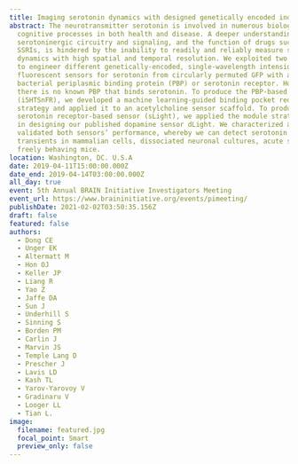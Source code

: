 ```yaml
---
title: Imaging serotonin dynamics with designed genetically encoded indicators
abstract: The neurotransmitter serotonin is involved in numerous biological and
  cognitive processes in both health and disease. A deeper understanding of
  serotoninergic circuitry and signaling, and the function of drugs such as
  SSRIs, is hindered by the inability to readily and reliably measure serotonin
  dynamics with high spatial and temporal resolution. We exploited two scaffolds
  to engineer different genetically-encoded, single-wavelength intensiometric
  fluorescent sensors for serotonin from circularly permuted GFP with a
  bacterial periplasmic binding protein (PBP) or serotonin receptor. However,
  there is no known PBP that binds serotonin. To produce the PBP-based sensor
  (i5HTSnFR), we developed a machine learning-guided binding pocket redesign
  strategy and applied it to an acetylcholine sensor scaffold. To produce the
  serotonin receptor-based sensor (sLight), we applied the module strategy used
  in designing our published dopamine sensor dLight. We characterized and
  validated both sensors’ performance, whereby we can detect serotonin
  transients in mammalian cells, dissociated neuronal cultures, acute slices and
  freely behaving mice.
location: Washington, DC. U.S.A
date: 2019-04-11T15:00:00.000Z
date_end: 2019-04-14T03:00:00.000Z
all_day: true
event: 5th Annual BRAIN Initiative Investigators Meeting
event_url: https://www.braininitiative.org/events/pimeeting/
publishDate: 2021-02-02T03:50:35.156Z
draft: false
featured: false
authors:
  - Dong CE
  - Unger EK
  - Altermatt M
  - Hon OJ
  - Keller JP
  - Liang R
  - Yao Z
  - Jaffe DA
  - Sun J
  - Underhill S
  - Sinning S
  - Borden PM
  - Carlin J
  - Marvin JS
  - Temple Lang D
  - Prescher J
  - Lavis LD
  - Kash TL
  - Yarov-Yarovoy V
  - Gradinaru V
  - Looger LL
  - Tian L.
image:
  filename: featured.jpg
  focal_point: Smart
  preview_only: false
---
```

